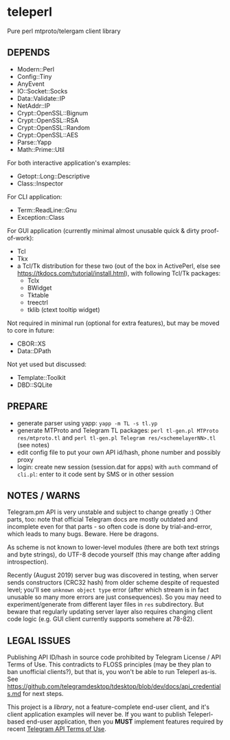 # teleperl
Pure perl mtproto/telergam client library

## DEPENDS
- Modern::Perl
- Config::Tiny
- AnyEvent
- IO::Socket::Socks
- Data::Validate::IP
- NetAddr::IP
- Crypt::OpenSSL::Bignum
- Crypt::OpenSSL::RSA
- Crypt::OpenSSL::Random
- Crypt::OpenSSL::AES
- Parse::Yapp
- Math::Prime::Util

For both interactive application's examples:
- Getopt::Long::Descriptive
- Class::Inspector

For CLI application:
- Term::ReadLine::Gnu
- Exception::Class

For GUI application (currently minimal almost unusable quick & dirty proof-of-work):
- Tcl
- Tkx
- a Tcl/Tk distribution for these two (out of the box in ActivePerl, else see https://tkdocs.com/tutorial/install.html), with following Tcl/Tk packages:
  * Tclx
  * BWidget
  * Tktable
  * treectrl
  * tklib (ctext tooltip widget)

Not required in minimal run (optional for extra features), but may be moved to core in future:
- CBOR::XS
- Data::DPath

Not yet used but discussed:
- Template::Toolkit
- DBD::SQLite

## PREPARE
- generate parser using yapp: `yapp -m TL -s tl.yp`
- generate MTProto and Telegram TL packages: `perl tl-gen.pl MTProto res/mtproto.tl` and `perl tl-gen.pl Telegram res/<schemelayerNN>.tl` (see notes)
- edit config file to put your own API id/hash, phone number and possibly proxy
- login: create new session (session.dat for apps) with `auth` command of `cli.pl`: enter to it code sent by SMS or in other session

## NOTES / WARNS
Telegram.pm API is very unstable and subject to change greatly :) Other parts, too: note that official Telegram docs are mostly outdated and incomplete even for that parts - so often code is done by trial-and-error, which leads to many bugs. Beware. Here be dragons.

As scheme is not known to lower-level modules (there are both text strings and byte strings), do UTF-8 decode yourself (this may change after adding introspection).

Recently (August 2019) server bug was discovered in testing, when server sends constructors (CRC32 hash) from older scheme despite of requested level; you'll see `unknown object type` error (after which stream is in fact unusable so many more errors are just consequences). So you may need to experiment/generate from different layer files in `res` subdirectory. But beware that regularly updating server layer also requires changing client code logic (e.g. GUI client currently supports somehere at 78-82).

## LEGAL ISSUES
Publishing API ID/hash in source code prohibited by Telegram License / API Terms of Use. This contradicts to FLOSS principles (may be they plan to ban unofficial clients?), but that is, you won't be able to run Teleperl as-is. See https://github.com/telegramdesktop/tdesktop/blob/dev/docs/api_credentials.md for next steps.

This project is a _library_, not a feature-complete end-user client, and it's client application examples will never be. If you want to publish Teleperl-based end-user application, then you **MUST** implement features required by recent [Telegram API Terms of Use](https://core.telegram.org/api/terms).
